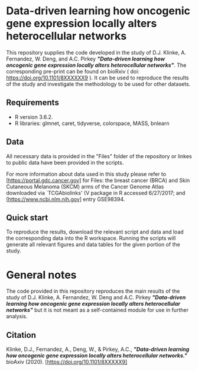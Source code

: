 # **Data-driven learning how oncogenic gene expression locally alters heterocellular networks**

This repository supplies the code developed in the study of D.J. Klinke, A. Fernandez, W. Deng, and A.C. Pirkey **_"Data-driven learning how oncogenic gene expression locally alters heterocellular networks"_**. The corresponding pre-print can be found on bioRxiv ( doi: https://doi.org/10.1101/8XXXXXX9 ). It can be used to reproduce the results of the study and investigate the methodology to be used for other datasets.

## **Requirements**

* R version 3.6.2.
* R libraries: glmnet, caret, tidyverse, colorspace, MASS, bnlearn

## **Data**

All necessary data is provided in the "Files" folder of the repository or linkes to public data have been provided in the scripts.

For more information about data used in this study please refer to [https://portal.gdc.cancer.gov] for Files: the breast cancer (BRCA) and Skin Cutaneous Melanoma (SKCM) arms of the Cancer Genome Atlas downloaded via `TCGAbiolinks' (V package in R accessed 6/27/2017; and [https://www.ncbi.nlm.nih.gov] entry GSE98394.

## **Quick start**

To reproduce the results, download the relevant script and data and load the corresponding data into the R workspace. Running the scripts will generate all relevant figures and data tables for the given portion of the study.

# General notes

The code provided in this repository reproduces the main results of the study of D.J. Klinke, A. Fernandez, W. Deng and A.C. Pirkey **_"Data-driven learning how oncogenic gene expression locally alters heterocellular networks"_** but it is not meant as a self-contained module for use in further analysis.

## Citation

Klinke, D.J., Fernandez, A., Deng, W., & Pirkey, A.C.,  **_"Data-driven learning how oncogenic gene expression locally alters heterocellular networks."_** bioAxiv (2020). [https://doi.org/10.1101/8XXXXX9]

